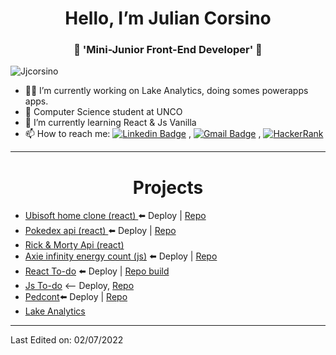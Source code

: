 <h1 align="center"> Hello, I’m Julian Corsino</h1>
<h3 align="center">🚀 'Mini-Junior Front-End Developer' 🚀</h3>

<p align="left"> <img src="https://komarev.com/ghpvc/?username=Jjcorsino" alt="Jjcorsino" /> </p>

- 👨‍💻 I’m currently working on Lake Analytics, doing somes powerapps apps.
- 📖 Computer Science student at UNCO
- 🌱 I’m currently learning React & Js Vanilla
- 📫 How to reach me: [![Linkedin Badge](https://img.shields.io/badge/-LinkedIn-blue?style=flat-square&logo=Linkedin&logoColor=white&link=)](https://www.linkedin.com/in/julian-ismael-corsino-5a4361180/) 
, [![Gmail Badge](https://img.shields.io/badge/-Gmail-c14438?style=flat-square&logo=Gmail&logoColor=white&link=mailto:juliancorsino@gmail.com)](mailto:juliancorsino@gmail.com)
, [![HackerRank](https://img.shields.io/badge/-Hackerrank-2EC866?style=flat-square&logo=HackerRank&logoColor=white)](https://www.hackerrank.com/ekko__)



----
<h1 align="center"> Projects</h1>

- [Ubisoft home clone (react) ](https://ubisoftjjcorsino.netlify.app/)⬅️ Deploy | [Repo](https://github.com/Jjcorsino/UbisoftInterview)
- [Pokedex api (react) ](https://kokemonedex-api.netlify.app/)⬅️ Deploy | [Repo](https://github.com/Jjcorsino/Pokeapi)
- [Rick & Morty Api (react)](https://riick-and-morty-apii.netlify.app/)
- [Axie infinity energy count (js)](https://axie.energy/) ⬅️ Deploy | [Repo](https://github.com/Jjcorsino/axieEnergy-main)
- [React To-do](https://jjcorsino.github.io/React-To-Do/) ⬅️ Deploy | [Repo build](https://github.com/Jjcorsino/React-To-Do)
- [Js To-do](https://jjcorsino.github.io/ToDoTimer/) <-- Deploy, [Repo](https://github.com/Jjcorsino/ToDoTimer)
- [Pedcont](https://jjcorsino.github.io/Pedcont/)⬅️ Deploy | [Repo](https://github.com/Jjcorsino/Pedcont)
- [Lake Analytics](https://www.lake-analytics.com/)

----

Last Edited on: 02/07/2022
